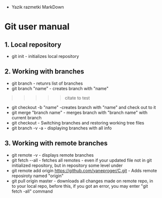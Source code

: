 * Yazik razmetki MarkDown
# Git user manual
## 1. Local repository
* git init - initializes local repository
## 2. Working with branches
* git branch - retunrs list of branches
* git branch "name" - creates branch with "name"
>>>>>citate to test
* git checkout -b "name" -creates branch with "name" and check out  to it
* git merge "branch name" - merges branch with "branch name" with current branch
* git checkout - Switching branches and restoring working tree files
* git branch -v -a - displaying branches with all info
## 3. Working with remote branches
* git remote -v - displays remote branches
* git fetch --all - fetches all remotes - even if your updated file not in git initialized repository, but in repository some level under
* git remote add origin https://github.com/yaneproger/C.git - Adds remote reposiroty named "origin"
* git pull origin master - downloads all changes made on remote repo, in to your local repo, before this, if you got an error, you may enter "git fetch -all" command
  

  






